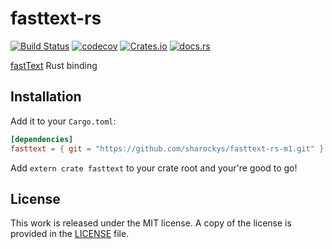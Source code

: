 # fasttext-rs

[![Build Status](https://travis-ci.org/messense/fasttext-rs.svg?branch=master)](https://travis-ci.org/messense/fasttext-rs)
[![codecov](https://codecov.io/gh/messense/fasttext-rs/branch/master/graph/badge.svg)](https://codecov.io/gh/messense/fasttext-rs)
[![Crates.io](https://img.shields.io/crates/v/fasttext.svg)](https://crates.io/crates/fasttext)
[![docs.rs](https://docs.rs/fasttext/badge.svg)](https://docs.rs/fasttext/)

[fastText](https://github.com/facebookresearch/fastText) Rust binding

## Installation

Add it to your ``Cargo.toml``:

```toml
[dependencies]
fasttext = { git = "https://github.com/sharockys/fasttext-rs-m1.git" }
```

Add ``extern crate fasttext`` to your crate root and your're good to go!

## License

This work is released under the MIT license. A copy of the license is provided in the [LICENSE](./LICENSE) file.
